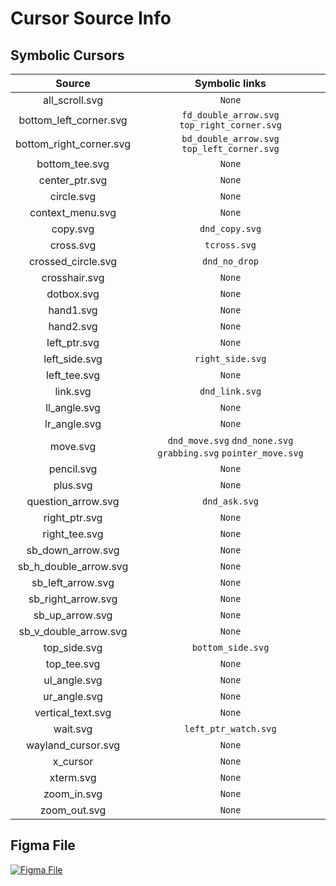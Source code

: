 # Cursor Source Info

## Symbolic Cursors

|         Source          |                         Symbolic links                          |
| :---------------------: | :-------------------------------------------------------------: |
|     all_scroll.svg      |                             `None`                              |
| bottom_left_corner.svg  |          `fd_double_arrow.svg` `top_right_corner.svg`           |
| bottom_right_corner.svg |           `bd_double_arrow.svg` `top_left_corner.svg`           |
|     bottom_tee.svg      |                             `None`                              |
|     center_ptr.svg      |                             `None`                              |
|       circle.svg        |                             `None`                              |
|    context_menu.svg     |                             `None`                              |
|        copy.svg         |                         `dnd_copy.svg`                          |
|        cross.svg        |                          `tcross.svg`                           |
|   crossed_circle.svg    |                          `dnd_no_drop`                          |
|      crosshair.svg      |                             `None`                              |
|       dotbox.svg        |                             `None`                              |
|        hand1.svg        |                             `None`                              |
|        hand2.svg        |                             `None`                              |
|      left_ptr.svg       |                             `None`                              |
|      left_side.svg      |                        `right_side.svg`                         |
|      left_tee.svg       |                             `None`                              |
|        link.svg         |                         `dnd_link.svg`                          |
|      ll_angle.svg       |                             `None`                              |
|      lr_angle.svg       |                             `None`                              |
|        move.svg         | `dnd_move.svg` `dnd_none.svg` `grabbing.svg` `pointer_move.svg` |
|       pencil.svg        |                             `None`                              |
|        plus.svg         |                             `None`                              |
|   question_arrow.svg    |                          `dnd_ask.svg`                          |
|      right_ptr.svg      |                             `None`                              |
|      right_tee.svg      |                             `None`                              |
|    sb_down_arrow.svg    |                             `None`                              |
|  sb_h_double_arrow.svg  |                             `None`                              |
|    sb_left_arrow.svg    |                             `None`                              |
|   sb_right_arrow.svg    |                             `None`                              |
|     sb_up_arrow.svg     |                             `None`                              |
|  sb_v_double_arrow.svg  |                             `None`                              |
|      top_side.svg       |                        `bottom_side.svg`                        |
|       top_tee.svg       |                             `None`                              |
|      ul_angle.svg       |                             `None`                              |
|      ur_angle.svg       |                             `None`                              |
|    vertical_text.svg    |                             `None`                              |
|        wait.svg         |                      `left_ptr_watch.svg`                       |
|   wayland_cursor.svg    |                             `None`                              |
|        x_cursor         |                             `None`                              |
|        xterm.svg        |                             `None`                              |
|       zoom_in.svg       |                             `None`                              |
|      zoom_out.svg       |                             `None`                              |

## Figma File

[![Figma File](https://imgur.com/x7Gy0B9.png)](https://www.figma.com/file/OZw8Ylb9xPFw9h1uZYSMFa/Mac-Cursor?node-id=0%3A1)
